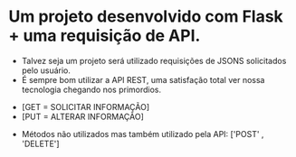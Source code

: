 # Um projeto desenvolvido com Flask + uma requisição de API.
 
- Talvez seja um projeto será utilizado requisições de JSONS solicitados pelo usuário.
- É sempre bom utilizar a API REST, uma satisfação total ver nossa tecnologia chegando nos primordios. 

* [GET = SOLICITAR INFORMAÇÃO]
* [PUT = ALTERAR INFORMAÇÃO]

- Métodos não utilizados mas também utilizado pela API: ['POST' , 'DELETE']